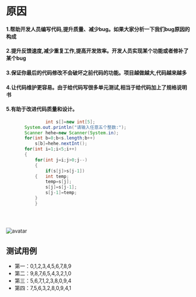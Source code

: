 # 原因
#### 1.帮助开发人员编写代码,提升质量、减少bug。如果大家分析一下我们bug原因的构成
#### 2.提升反馈速度,减少重复工作,提高开发效率。开发人员实现某个功能或者修补了某个bug
#### 3.保证你最后的代码修改不会破坏之前代码的功能。项目越做越大,代码越来越多
#### 4.让代码维护更容易。由于给代码写很多单元测试,相当于给代码加上了规格说明书
#### 5.有助于改进代码质量和设计。
 ```Java
                int s[]=new int[5];
		System.out.println("请输入任意五个整数:");
		Scanner hehe=new Scanner(System.in);
		for(int b=0;b<s.length;b++)
			s[b]=hehe.nextInt();
		for(int i=1;i<5;i++)
		{
			for(int j=i;j>0;j--)
			{
				if(s[j]>s[j-1])
			{	int temp;
				temp=s[j];
				s[j]=s[j-1];
				s[j-1]=temp;
			}	
			}
			
	
		
  ```
![avatar](https://s1.ax1x.com/2020/09/13/w0vEOs.png)
## 测试用例
+ 第一：0,1,2,3,4,5,6,7,8,9           
+ 第二：9,8,7,6,5,4,3,2,1,0           
+ 第三：5,6,7,1,2,3,8,0,9,4 
+ 第四：7,5,6,3,2,8,0,9,4,1

